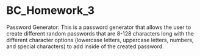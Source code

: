 # BC_Homework_3

Password Generator: This is a password generator that allows the user to create different random passwords that are 8-128 characters long with the different character options (lowercase letters, uppercase letters, numbers, and special characters) to add inside of the created password.
